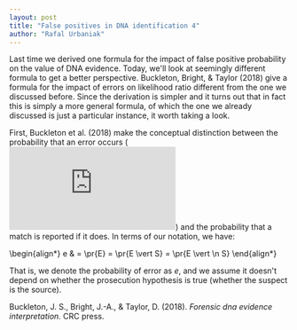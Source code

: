 ```yaml
---
layout: post
title: "False positives in DNA identification 4"
author: "Rafal Urbaniak"
---
```


Last time we derived one formula for the impact of false positive probability on the value of DNA evidence. Today, we'll look at seemingly different formula to get a better perspective. Buckleton, Bright, & Taylor (2018) give a formula for the impact of errors on likelihood ratio different from the one we discussed before. Since the derivation is simpler and it turns out that in fact this is simply a more general formula, of which the one we already discussed is just a particular instance, it worth taking a look.

First, Buckleton et al. (2018) make the conceptual distinction between the probability that an error occurs (![E](https://latex.codecogs.com/png.latex?E "E")) and the probability that a match is reported if it does. In terms of our notation, we have:

\begin{align*}
e & = \pr{E} = \pr{E \vert S} = \pr{E \vert \n S}
\end{align*}

That is, we denote the probability of error as $e$, and we assume it doesn't depend on whether the prosecution hypothesis is true (whether the suspect is the source).








Buckleton, J. S., Bright, J.-A., & Taylor, D. (2018). *Forensic dna evidence interpretation*. CRC press.
